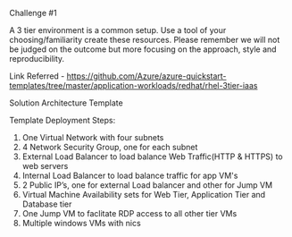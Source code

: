 Challenge #1

A 3 tier environment is a common setup. Use a tool of your choosing/familiarity create these resources. Please remember we will not be judged on the outcome but more focusing on the approach, style and reproducibility.

Link Referred - https://github.com/Azure/azure-quickstart-templates/tree/master/application-workloads/redhat/rhel-3tier-iaas

Solution Architecture Template

Template Deployment Steps:

1. One Virtual Network with four subnets
2. 4 Network Security Group, one for each subnet
3. External Load Balancer to load balance Web Traffic(HTTP & HTTPS) to web servers
4. Internal Load Balancer to load balance traffic for app VM's
5. 2 Public IP’s, one for external Load balancer and other for Jump VM
6. Virtual Machine Availability sets for Web Tier, Application Tier and Database tier
7. One Jump VM to faclitate RDP access to all other tier VMs
8. Multiple windows VMs with nics
